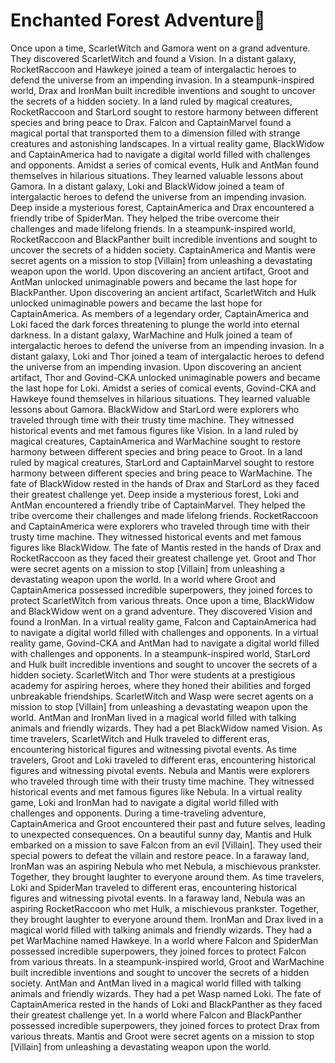 # Enchanted Forest Adventure:star2:

Once upon a time, ScarletWitch and Gamora went on a grand adventure. They discovered ScarletWitch and found a Vision.
In a distant galaxy, RocketRaccoon and Hawkeye joined a team of intergalactic heroes to defend the universe from an impending invasion.
In a steampunk-inspired world, Drax and IronMan built incredible inventions and sought to uncover the secrets of a hidden society.
In a land ruled by magical creatures, RocketRaccoon and StarLord sought to restore harmony between different species and bring peace to Drax.
Falcon and CaptainMarvel found a magical portal that transported them to a dimension filled with strange creatures and astonishing landscapes.
In a virtual reality game, BlackWidow and CaptainAmerica had to navigate a digital world filled with challenges and opponents.
Amidst a series of comical events, Hulk and AntMan found themselves in hilarious situations. They learned valuable lessons about Gamora.
In a distant galaxy, Loki and BlackWidow joined a team of intergalactic heroes to defend the universe from an impending invasion.
Deep inside a mysterious forest, CaptainAmerica and Drax encountered a friendly tribe of SpiderMan. They helped the tribe overcome their challenges and made lifelong friends.
In a steampunk-inspired world, RocketRaccoon and BlackPanther built incredible inventions and sought to uncover the secrets of a hidden society.
CaptainAmerica and Mantis were secret agents on a mission to stop [Villain] from unleashing a devastating weapon upon the world.
Upon discovering an ancient artifact, Groot and AntMan unlocked unimaginable powers and became the last hope for BlackPanther.
Upon discovering an ancient artifact, ScarletWitch and Hulk unlocked unimaginable powers and became the last hope for CaptainAmerica.
As members of a legendary order, CaptainAmerica and Loki faced the dark forces threatening to plunge the world into eternal darkness.
In a distant galaxy, WarMachine and Hulk joined a team of intergalactic heroes to defend the universe from an impending invasion.
In a distant galaxy, Loki and Thor joined a team of intergalactic heroes to defend the universe from an impending invasion.
Upon discovering an ancient artifact, Thor and Govind-CKA unlocked unimaginable powers and became the last hope for Loki.
Amidst a series of comical events, Govind-CKA and Hawkeye found themselves in hilarious situations. They learned valuable lessons about Gamora.
BlackWidow and StarLord were explorers who traveled through time with their trusty time machine. They witnessed historical events and met famous figures like Vision.
In a land ruled by magical creatures, CaptainAmerica and WarMachine sought to restore harmony between different species and bring peace to Groot.
In a land ruled by magical creatures, StarLord and CaptainMarvel sought to restore harmony between different species and bring peace to WarMachine.
The fate of BlackWidow rested in the hands of Drax and StarLord as they faced their greatest challenge yet.
Deep inside a mysterious forest, Loki and AntMan encountered a friendly tribe of CaptainMarvel. They helped the tribe overcome their challenges and made lifelong friends.
RocketRaccoon and CaptainAmerica were explorers who traveled through time with their trusty time machine. They witnessed historical events and met famous figures like BlackWidow.
The fate of Mantis rested in the hands of Drax and RocketRaccoon as they faced their greatest challenge yet.
Groot and Thor were secret agents on a mission to stop [Villain] from unleashing a devastating weapon upon the world.
In a world where Groot and CaptainAmerica possessed incredible superpowers, they joined forces to protect ScarletWitch from various threats.
Once upon a time, BlackWidow and BlackWidow went on a grand adventure. They discovered Vision and found a IronMan.
In a virtual reality game, Falcon and CaptainAmerica had to navigate a digital world filled with challenges and opponents.
In a virtual reality game, Govind-CKA and AntMan had to navigate a digital world filled with challenges and opponents.
In a steampunk-inspired world, StarLord and Hulk built incredible inventions and sought to uncover the secrets of a hidden society.
ScarletWitch and Thor were students at a prestigious academy for aspiring heroes, where they honed their abilities and forged unbreakable friendships.
ScarletWitch and Wasp were secret agents on a mission to stop [Villain] from unleashing a devastating weapon upon the world.
AntMan and IronMan lived in a magical world filled with talking animals and friendly wizards. They had a pet BlackWidow named Vision.
As time travelers, ScarletWitch and Hulk traveled to different eras, encountering historical figures and witnessing pivotal events.
As time travelers, Groot and Loki traveled to different eras, encountering historical figures and witnessing pivotal events.
Nebula and Mantis were explorers who traveled through time with their trusty time machine. They witnessed historical events and met famous figures like Nebula.
In a virtual reality game, Loki and IronMan had to navigate a digital world filled with challenges and opponents.
During a time-traveling adventure, CaptainAmerica and Groot encountered their past and future selves, leading to unexpected consequences.
On a beautiful sunny day, Mantis and Hulk embarked on a mission to save Falcon from an evil [Villain]. They used their special powers to defeat the villain and restore peace.
In a faraway land, IronMan was an aspiring Nebula who met Nebula, a mischievous prankster. Together, they brought laughter to everyone around them.
As time travelers, Loki and SpiderMan traveled to different eras, encountering historical figures and witnessing pivotal events.
In a faraway land, Nebula was an aspiring RocketRaccoon who met Hulk, a mischievous prankster. Together, they brought laughter to everyone around them.
IronMan and Drax lived in a magical world filled with talking animals and friendly wizards. They had a pet WarMachine named Hawkeye.
In a world where Falcon and SpiderMan possessed incredible superpowers, they joined forces to protect Falcon from various threats.
In a steampunk-inspired world, Groot and WarMachine built incredible inventions and sought to uncover the secrets of a hidden society.
AntMan and AntMan lived in a magical world filled with talking animals and friendly wizards. They had a pet Wasp named Loki.
The fate of CaptainAmerica rested in the hands of Loki and BlackPanther as they faced their greatest challenge yet.
In a world where Falcon and BlackPanther possessed incredible superpowers, they joined forces to protect Drax from various threats.
Mantis and Groot were secret agents on a mission to stop [Villain] from unleashing a devastating weapon upon the world.
